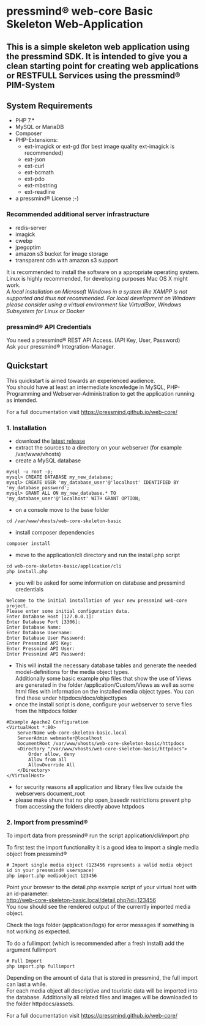 # pressmind® web-core Basic Skeleton Web-Application

## This is a simple skeleton web application using the pressmind SDK. It is intended to give you a clean starting point for creating web applications or RESTFULL Services using the pressmind® PIM-System

##  System Requirements
* PHP 7.*
* MySQL or MariaDB
* Composer
* PHP-Extensions:
    * ext-imagick or ext-gd (for best image quality ext-imagick is recommended)
    * ext-json
    * ext-curl
    * ext-bcmath
    * ext-pdo
    * ext-mbstring
    * ext-readline
* a pressmind® License ;-)

### Recommended additional server infrastructure
* redis-server
* imagick
* cwebp
* jpegoptim
* amazon s3 bucket for image storage
* transparent cdn with amazon s3 support

It is recommended to install the software on a appropriate operating system. Linux is highly recommended, for developing purposes Mac OS X might work.  
*A local installation on Microsoft Windows in a system like XAMPP is not supported and thus not recommended. For local development on Windows please consider using a virtual environment like VirtualBox, Windows Subsystem for Linux or Docker*

### pressmind® API Credentials
You need a pressmind® REST API Access. (API Key, User, Password)  
Ask your pressmind® Integration-Manager.

## Quickstart

This quickstart is aimed towards an experienced audience.  
You should have at least an intermediate knowledge in MySQL, PHP-Programming and Webserver-Administration to get the application running as intended.

For a full documentation visit https://pressmind.github.io/web-core/

### 1. Installation
* download the [latest release](https://github.com/pressmind/web-core-skeleton-basic/releases/latest) 
* extract the sources to a directory on your webserver (for example /var/www/vhosts)
* create a MySQL database

```shell script
mysql -u root -p;
mysql> CREATE DATABASE my_new_database;
mysql> CREATE USER 'my_database_user'@'localhost' IDENTIFIED BY 'my_database_password';
mysql> GRANT ALL ON my_new_database.* TO 'my_database_user'@'localhost' WITH GRANT OPTION;
``` 

* on a console move to the base folder 

```shell script
cd /var/www/vhosts/web-core-skeleton-basic
```

* install composer dependencies

```shell script
composer install
```

* move to the application/cli directory and run the install.php script

```shell script
cd web-core-skeleton-basic/application/cli
php install.php
```

* you will be asked for some information on database and pressmind credentials

```shell script
Welcome to the initial installation of your new pressmind web-core project.
Please enter some initial configuration data.
Enter Database Host [127.0.0.1]:
Enter Database Port [3306]:
Enter Database Name: 
Enter Database Username: 
Enter Database User Password:
Enter Pressmind API Key:
Enter Pressmind API User:
Enter Pressmind API Password:
```

* This will install the necessary database tables and generate the needed model-definitions for the media object types.  
  Additionally some basic example php files that show the use of Views are generated in the folder /application/Custom/Views as well as some html files with information on the installed media object types. You can find these under httpdocs/docs/objecttypes
* once the install script is done, configure your webserver to serve files from the httpdocs folder

```apacheconfig
#Example Apache2 Configuration
<VirtualHost *:80>
    ServerName web-core-skeleton-basic.local
    ServerAdmin webmaster@localhost
    DocumentRoot /var/www/vhosts/web-core-skeleton-basic/httpdocs
    <Directory "/var/www/vhosts/web-core-skeleton-basic/httpdocs">
        Order allow, deny
        Allow from all
        AllowOverride All
    </Directory>
</VirtualHost>
```

* for security reasons all application and library files live outside the webservers document_root
* please make shure that no php open_basedir restrictions prevent php from accessing the folders directly above httpdocs

### 2. Import from pressmind®
To import data from pressmind® run the script application/cli/import.php  

To first test the import functionality it is a good idea to import a single media object from pressmind®
```shell script
# Import single media object (123456 represents a valid media object id in your pressmind® userspace)
php import.php mediaobject 123456
```

Point your browser to the detail.php example script of your virtual host with an id-parameter:   
http://web-core-skeleton-basic.local/detail.php?id=123456  
You now should see the rendered output of the currently imported media object.

Check the logs folder (application/logs) for error messages if something is not working as expected.

To do a fullimport (which is recommended after a fresh install) add the argument fullimport
```shell script
# Full Import
php import.php fullimport
```
Depending on the amount of data that is stored in pressmind, the full import can last a while.  
For each media object all descriptive and touristic data will be imported into the database. Additionally all related files and images will be downloaded to the folder httpdocs/assets.

For a full documentation visit https://pressmind.github.io/web-core/
